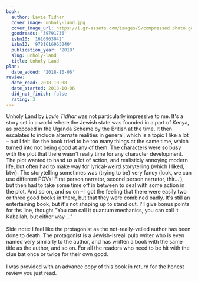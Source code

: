 ```yaml
---
book:
  author: Lavie Tidhar
  cover_image: unholy-land.jpg
  cover_image_url: https://i.gr-assets.com/images/S/compressed.photo.goodreads.com/books/1531831184l/39791736._SX98_.jpg
  goodreads: '39791736'
  isbn10: '1616963042'
  isbn13: '9781616963040'
  publication_year: '2018'
  slug: unholy-land
  title: Unholy Land
plan:
  date_added: '2018-10-06'
review:
  date_read: 2018-10-08
  date_started: 2018-10-06
  did_not_finish: false
  rating: 3
---
```


Unholy Land by *Lavie Tidhar* was not particularly impressive to me. It's a story set in a world where the Jewish state was founded in a part of Kenya, as proposed in the Uganda Scheme by the British at the time. It then escalates to include alternate realities in general, which is a topic I like a lot – but I felt like the book tried to be too many things at the same time, which turned into not being good at any of them. The characters were so busy with the plot that there wasn't really time for any character development. The plot wanted to hand us a lot of action, and realisticly annoying modern life, but often had to make way for lyrical-weird storytelling (which I liked, btw). The storytelling sometimes was (trying to be) very fancy (look, we can use different POVs! First person narrator, second person narrator, thir… ), but then had to take some time off in between to deal with some action in the plot. And so on, and so on – I got the feeling that there were easily two or three good books in there, but that they were combined badly. It's still an entertaining book, but it's not shaping up to stand out. I'll give bonus points for ths line, though: "You can call it quantum mechanics, you can call it Kaballah, but either way …"<br /><br />Side note: I feel like the protagonist as the not-really-veiled author has been done to death. The protagonist is a Jewish-isreali pulp writer who is even named very similarly to the author, and has written a book with the same title as the author, and so on. For all the readers who need to be hit with the clue bat once or twice for their own good.<br /><br />I was provided with an advance copy of this book in return for the honest review you just read.
